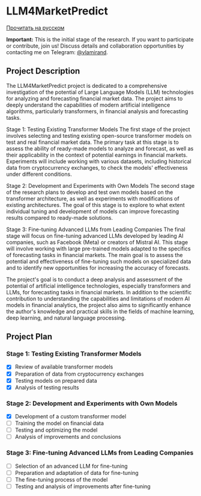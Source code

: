 # LLM4MarketPredict

[Прочитать на русском](./README_RU.md)

**Important:** This is the initial stage of the research. If you want to participate or contribute, join us! Discuss details and collaboration opportunities by contacting me on Telegram: [@vlamirand](https://t.me/vlamirand).

## Project Description
The LLM4MarketPredict project is dedicated to a comprehensive investigation of the potential of Large Language Models (LLM) technologies for analyzing and forecasting financial market data. The project aims to deeply understand the capabilities of modern artificial intelligence algorithms, particularly transformers, in financial analysis and forecasting tasks.

Stage 1: Testing Existing Transformer Models
The first stage of the project involves selecting and testing existing open-source transformer models on test and real financial market data. The primary task at this stage is to assess the ability of ready-made models to analyze and forecast, as well as their applicability in the context of potential earnings in financial markets. Experiments will include working with various datasets, including historical data from cryptocurrency exchanges, to check the models' effectiveness under different conditions.

Stage 2: Development and Experiments with Own Models
The second stage of the research plans to develop and test own models based on the transformer architecture, as well as experiments with modifications of existing architectures. The goal of this stage is to explore to what extent individual tuning and development of models can improve forecasting results compared to ready-made solutions.

Stage 3: Fine-tuning Advanced LLMs from Leading Companies
The final stage will focus on fine-tuning advanced LLMs developed by leading AI companies, such as Facebook (Meta) or creators of Mistral AI. This stage will involve working with large pre-trained models adapted to the specifics of forecasting tasks in financial markets. The main goal is to assess the potential and effectiveness of fine-tuning such models on specialized data and to identify new opportunities for increasing the accuracy of forecasts.

The project's goal is to conduct a deep analysis and assessment of the potential of artificial intelligence technologies, especially transformers and LLMs, for forecasting tasks in financial markets. In addition to the scientific contribution to understanding the capabilities and limitations of modern AI models in financial analytics, the project also aims to significantly enhance the author's knowledge and practical skills in the fields of machine learning, deep learning, and natural language processing.

## Project Plan

### Stage 1: Testing Existing Transformer Models
- [x] Review of available transformer models
- [x] Preparation of data from cryptocurrency exchanges
- [x] Testing models on prepared data
- [x] Analysis of testing results

### Stage 2: Development and Experiments with Own Models
- [x] Development of a custom transformer model
- [ ] Training the model on financial data
- [ ] Testing and optimizing the model
- [ ] Analysis of improvements and conclusions

### Stage 3: Fine-tuning Advanced LLMs from Leading Companies
- [ ] Selection of an advanced LLM for fine-tuning
- [ ] Preparation and adaptation of data for fine-tuning
- [ ] The fine-tuning process of the model
- [ ] Testing and analysis of improvements after fine-tuning
